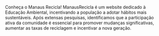 Conheça o Manaus Recicla!
ManausRecicla é um website dedicado à Educação Ambiental, incentivando a população a adotar hábitos mais sustentáveis.
Após extensas pesquisas, identificamos que a participação ativa da comunidade é essencial para promover mudanças significativas, 
aumentar as taxas de reciclagem e incentivar a nova geração.
